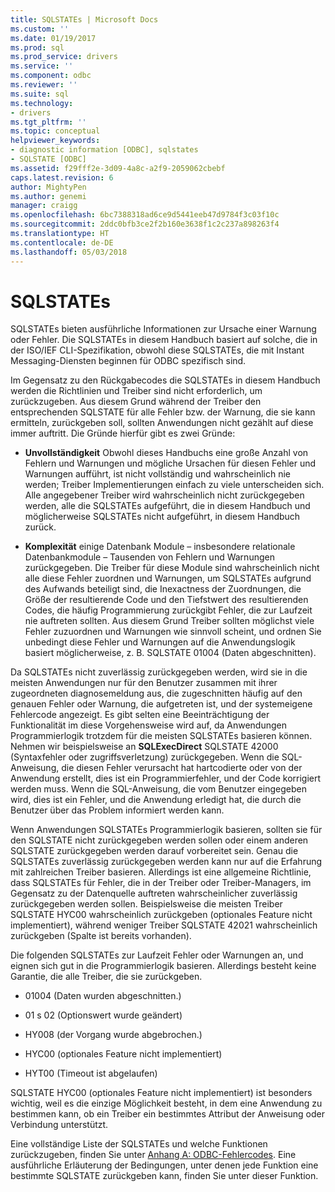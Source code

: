 ```yaml
---
title: SQLSTATEs | Microsoft Docs
ms.custom: ''
ms.date: 01/19/2017
ms.prod: sql
ms.prod_service: drivers
ms.service: ''
ms.component: odbc
ms.reviewer: ''
ms.suite: sql
ms.technology:
- drivers
ms.tgt_pltfrm: ''
ms.topic: conceptual
helpviewer_keywords:
- diagnostic information [ODBC], sqlstates
- SQLSTATE [ODBC]
ms.assetid: f29fff2e-3d09-4a8c-a2f9-2059062cbebf
caps.latest.revision: 6
author: MightyPen
ms.author: genemi
manager: craigg
ms.openlocfilehash: 6bc7388318ad6ce9d5441eeb47d9784f3c03f10c
ms.sourcegitcommit: 2ddc0bfb3ce2f2b160e3638f1c2c237a898263f4
ms.translationtype: HT
ms.contentlocale: de-DE
ms.lasthandoff: 05/03/2018
---
```

# <a name="sqlstates"></a>SQLSTATEs
SQLSTATEs bieten ausführliche Informationen zur Ursache einer Warnung oder Fehler. Die SQLSTATEs in diesem Handbuch basiert auf solche, die in der ISO/IEF CLI-Spezifikation, obwohl diese SQLSTATEs, die mit Instant Messaging-Diensten beginnen für ODBC spezifisch sind.  
  
 Im Gegensatz zu den Rückgabecodes die SQLSTATEs in diesem Handbuch werden die Richtlinien und Treiber sind nicht erforderlich, um zurückzugeben. Aus diesem Grund während der Treiber den entsprechenden SQLSTATE für alle Fehler bzw. der Warnung, die sie kann ermitteln, zurückgeben soll, sollten Anwendungen nicht gezählt auf diese immer auftritt. Die Gründe hierfür gibt es zwei Gründe:  
  
-   **Unvollständigkeit** Obwohl dieses Handbuchs eine große Anzahl von Fehlern und Warnungen und mögliche Ursachen für diesen Fehler und Warnungen aufführt, ist nicht vollständig und wahrscheinlich nie werden; Treiber Implementierungen einfach zu viele unterscheiden sich. Alle angegebener Treiber wird wahrscheinlich nicht zurückgegeben werden, alle die SQLSTATEs aufgeführt, die in diesem Handbuch und möglicherweise SQLSTATEs nicht aufgeführt, in diesem Handbuch zurück.  
  
-   **Komplexität** einige Datenbank Module – insbesondere relationale Datenbankmodule – Tausenden von Fehlern und Warnungen zurückgegeben. Die Treiber für diese Module sind wahrscheinlich nicht alle diese Fehler zuordnen und Warnungen, um SQLSTATEs aufgrund des Aufwands beteiligt sind, die Inexactness der Zuordnungen, die Größe der resultierende Code und den Tiefstwert des resultierenden Codes, die häufig Programmierung zurückgibt Fehler, die zur Laufzeit nie auftreten sollten. Aus diesem Grund Treiber sollten möglichst viele Fehler zuzuordnen und Warnungen wie sinnvoll scheint, und ordnen Sie unbedingt diese Fehler und Warnungen auf die Anwendungslogik basiert möglicherweise, z. B. SQLSTATE 01004 (Daten abgeschnitten).  
  
 Da SQLSTATEs nicht zuverlässig zurückgegeben werden, wird sie in die meisten Anwendungen nur für den Benutzer zusammen mit ihrer zugeordneten diagnosemeldung aus, die zugeschnitten häufig auf den genauen Fehler oder Warnung, die aufgetreten ist, und der systemeigene Fehlercode angezeigt. Es gibt selten eine Beeinträchtigung der Funktionalität im diese Vorgehensweise wird auf, da Anwendungen Programmierlogik trotzdem für die meisten SQLSTATEs basieren können. Nehmen wir beispielsweise an **SQLExecDirect** SQLSTATE 42000 (Syntaxfehler oder zugriffsverletzung) zurückgegeben. Wenn die SQL-Anweisung, die diesen Fehler verursacht hat hartcodierte oder von der Anwendung erstellt, dies ist ein Programmierfehler, und der Code korrigiert werden muss. Wenn die SQL-Anweisung, die vom Benutzer eingegeben wird, dies ist ein Fehler, und die Anwendung erledigt hat, die durch die Benutzer über das Problem informiert werden kann.  
  
 Wenn Anwendungen SQLSTATEs Programmierlogik basieren, sollten sie für den SQLSTATE nicht zurückgegeben werden sollen oder einem anderen SQLSTATE zurückgegeben werden darauf vorbereitet sein. Genau die SQLSTATEs zuverlässig zurückgegeben werden kann nur auf die Erfahrung mit zahlreichen Treiber basieren. Allerdings ist eine allgemeine Richtlinie, dass SQLSTATEs für Fehler, die in der Treiber oder Treiber-Managers, im Gegensatz zu der Datenquelle auftreten wahrscheinlicher zuverlässig zurückgegeben werden sollen. Beispielsweise die meisten Treiber SQLSTATE HYC00 wahrscheinlich zurückgeben (optionales Feature nicht implementiert), während weniger Treiber SQLSTATE 42021 wahrscheinlich zurückgeben (Spalte ist bereits vorhanden).  
  
 Die folgenden SQLSTATEs zur Laufzeit Fehler oder Warnungen an, und eignen sich gut in die Programmierlogik basieren. Allerdings besteht keine Garantie, die alle Treiber, die sie zurückgeben.  
  
-   01004 (Daten wurden abgeschnitten.)  
  
-   01 s 02 (Optionswert wurde geändert)  
  
-   HY008 (der Vorgang wurde abgebrochen.)  
  
-   HYC00 (optionales Feature nicht implementiert)  
  
-   HYT00 (Timeout ist abgelaufen)  
  
 SQLSTATE HYC00 (optionales Feature nicht implementiert) ist besonders wichtig, weil es die einzige Möglichkeit besteht, in dem eine Anwendung zu bestimmen kann, ob ein Treiber ein bestimmtes Attribut der Anweisung oder Verbindung unterstützt.  
  
 Eine vollständige Liste der SQLSTATEs und welche Funktionen zurückzugeben, finden Sie unter [Anhang A: ODBC-Fehlercodes](../../../odbc/reference/appendixes/appendix-a-odbc-error-codes.md). Eine ausführliche Erläuterung der Bedingungen, unter denen jede Funktion eine bestimmte SQLSTATE zurückgeben kann, finden Sie unter dieser Funktion.
